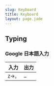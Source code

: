 ```yaml
---
slug: Keyboard
title: Keyboard
layout: page.jade
---
```


## Typing

### Google 日本語入力

|入力|出力|
|--------|----|
|`Z`→`。`|`…`|
